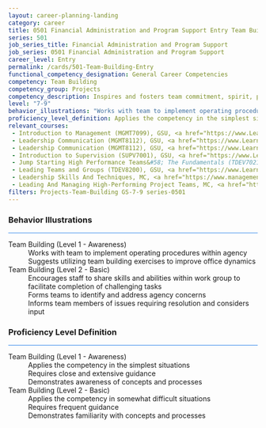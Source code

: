 ```yaml
---
layout: career-planning-landing
category: career
title: 0501 Financial Administration and Program Support Entry Team Building
series: 501
job_series_title: Financial Administration and Program Support
job_series: 0501 Financial Administration and Program Support
career_level: Entry
permalink: /cards/501-Team-Building-Entry
functional_competency_designation: General Career Competencies
competency: Team Building
competency_group: Projects
competency_description: Inspires and fosters team commitment, spirit, pride, and trust; facilitates cooperation and motivates team members to accomplish group goals
level: "7-9"
behavior_illustrations: "Works with team to implement operating procedures within agency ? Suggests utilizing team building exercises to improve office dynamics ? Encourages staff to share skills and abilities within work group to facilitate completion of challenging tasks ? Forms teams to identify and address agency concerns ? Informs team members of issues requiring resolution and considers input"
proficiency_level_definition: Applies the competency in the simplest situations ? Requires close and extensive guidance ? Demonstrates awareness of concepts and processes ? Applies the competency in somewhat difficult situations ? Requires frequent guidance ? Demonstrates familiarity with concepts and processes 
relevant_courses: 
 - Introduction to Management (MGMT7099), GSU, <a href="https://www.LearnAtGSUSA.com/MGMT7099">https://www.LearnAtGSUSA.com/MGMT7099</a>
 - Leadership Communication (MGMT8112), GSU, <a href="https://www.LearnAtGSUSA.com/MGMT8112">https://www.LearnAtGSUSA.com/MGMT8112</a>
 - Leadership Communication (MGMT8112), GSU, <a href="https://www.LearnAtGSUSA.com/MGMT8116">https://www.LearnAtGSUSA.com/MGMT8116</a>
 - Introduction to Supervision (SUPV7001), GSU, <a href="https://www.LearnAtGSUSA.com/SUPV7001">https://www.LearnAtGSUSA.com/SUPV7001</a>
 - Jump Starting High Performance Teams&#58; The Fundamentals (TDEV7021), GSU, <a href="https://www.LearnAtGSUSA.com/TDEV7021">https://www.LearnAtGSUSA.com/TDEV7021</a>
 - Leading Teams and Groups (TDEV8200), GSU, <a href="https://www.LearnAtGSUSA.com/TDEV8200">https://www.LearnAtGSUSA.com/TDEV8200</a>
 - Leadership Skills And Techniques, MC, <a href="https://www.managementconcepts.com/course/id/4001?utm_source=CFOportal&utm_medium=listing&utm_campaign=CFOTTEP&utm_id=23FM">https://www.managementconcepts.com/course/id/4001?utm_source=CFOportal&utm_medium=listing&utm_campaign=CFOTTEP&utm_id=23FM</a>
 - Leading And Managing High-Performing Project Teams, MC, <a href="https://www.managementconcepts.com/course/id/6183?utm_source=CFOportal&utm_medium=listing&utm_campaign=CFOTTEP&utm_id=23FM">https://www.managementconcepts.com/course/id/6183?utm_source=CFOportal&utm_medium=listing&utm_campaign=CFOTTEP&utm_id=23FM</a>
filters: Projects-Team-Building GS-7-9 series-0501
---
```


<div class="desktop:grid-col-6 margin-y-3">
  <div class="border-top-2 bg-white padding-3 shadow-5 height-full members-hover border-1px button-border border-top-blue radius-lg card-text-color">
    <h3>Behavior Illustrations</h3>
    <hr style="background-color: #2680EB !important;"/>
    <dl class="text-base card-content-color"><dt>Team Building (Level 1 - Awareness)</dt><dd>Works with team to implement operating procedures within agency </dd><dd> Suggests utilizing team building exercises to improve office dynamics</dd><dt>Team Building (Level 2 - Basic)</dt><dd>Encourages staff to share skills and abilities within work group to facilitate completion of challenging tasks </dd><dd> Forms teams to identify and address agency concerns </dd><dd> Informs team members of issues requiring resolution and considers input</dd></dl>
  </div>
</div>
<div class="desktop:grid-col-6 margin-y-3">
  <div class="border-top-2 bg-white padding-3 shadow-5 height-full members-hover border-1px button-border border-top-blue radius-lg card-text-color">
    <h3>Proficiency Level Definition</h3>
     <hr style="background-color: #2680EB !important;"/>
    <dl class="text-base card-content-color"><dt>Team Building (Level 1 - Awareness)</dt><dd>Applies the competency in the simplest situations </dd><dd> Requires close and extensive guidance </dd><dd> Demonstrates awareness of concepts and processes</dd><dt>Team Building (Level 2 - Basic)</dt><dd>Applies the competency in somewhat difficult situations </dd><dd> Requires frequent guidance </dd><dd> Demonstrates familiarity with concepts and processes </dd></dl>
  </div>
</div>